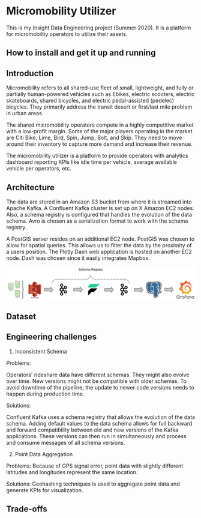 # Micromobility Utilizer
This is my Insight Data Engineering project (Summer 2020). It is a platform for micromobiltiy operators to utilize their assets.

## How to install and get it up and running

## Introduction
Micromobility refers to all shared-use fleet of small, lightweight, and fully or partially human-powered vehicles such as Ebikes, electric scooters, electric skateboards, shared bicycles, and electric pedal-assisted (pedelec) bicycles. They primarily address the transit desert or first/last mile problem in urban areas. 

The shared micromobility operators compete in a highly competitive market with a low-profit margin. Some of the major players operating in the market are Citi Bike, Lime, Bird, Spin, Jump, Bolt, and Skip. They need to move around their inventory to capture more demand and increase their revenue. 

The micromobility utilizer is a platform to provide operators with analytics dashboard reporting KPIs like idle time per vehicle, average available vehicle per operators, etc. 

## Architecture
The data are stored in an Amazon S3 bucket from where it is streamed into Apache Kafka. A Confluent Kafka cluster is set up on X Amazon EC2 nodes. Also, a schema registry is configured that handles the evolution of the data schema. Avro is chosen as a serialization format to work with the schema registry.

A PostGIS server resides on an additional EC2 node. PostGIS was chosen to allow for spatial queries. This allows us to filter the data by the proximity of a users position. The Plotly Dash web application is hosted on another EC2 node. Dash was chosen since it easily integrates Mapbox. 

![Pipeline](docs/Pipeline.png)

## Dataset



## Engineering challenges

1. Inconsistent Schema

Problems:

Operators' rideshare data have different schemas. They might also evolve over time. New versions might not be compatible with older schemas. To avoid downtime of the pipeline, the update to newer code versions needs to happen during production time.

Solutions:

Confluent Kafka uses a schema registry that allows the evolution of the data schema. Adding default values to the data schema allows for full backward and forward compatibility between old and new versions of the Kafka applications. These versions can then run in simultaneously and process and consume messages of all schema versions.


2. Point Data Aggregation

Problems:
Because of GPS signal error, point data with slightly different latitudes and longitudes represent the same location. 

Solutions:
Geohashing techniques is used to aggregate point data and generate KPIs for visualization.



## Trade-offs
